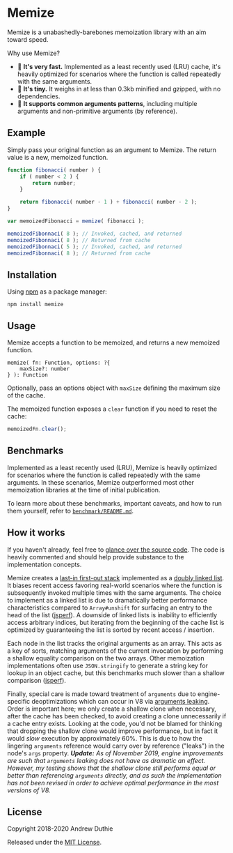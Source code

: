 Memize
======

Memize is a unabashedly-barebones memoization library with an aim toward speed.

Why use Memize?

- 🚀 **It's very fast.** Implemented as a least recently used (LRU) cache, it's heavily optimized for scenarios where the function is called repeatedly with the same arguments.
- 🔬 **It's tiny.** It weighs in at less than 0.3kb minified and gzipped, with no dependencies.
- 🔀 **It supports common arguments patterns**, including multiple arguments and non-primitive arguments (by reference).

## Example

Simply pass your original function as an argument to Memize. The return value is a new, memoized function.

```js
function fibonacci( number ) {
	if ( number < 2 ) {
		return number;
	}

	return fibonacci( number - 1 ) + fibonacci( number - 2 );
}

var memoizedFibonacci = memize( fibonacci );

memoizedFibonnaci( 8 ); // Invoked, cached, and returned
memoizedFibonnaci( 8 ); // Returned from cache
memoizedFibonnaci( 5 ); // Invoked, cached, and returned
memoizedFibonnaci( 8 ); // Returned from cache
```

## Installation

Using [npm](https://www.npmjs.com/) as a package manager:

```
npm install memize
```

## Usage

Memize accepts a function to be memoized, and returns a new memoized function.

```
memize( fn: Function, options: ?{
	maxSize?: number
} ): Function
```

Optionally, pass an options object with `maxSize` defining the maximum size of the cache.

The memoized function exposes a `clear` function if you need to reset the cache:

```js
memoizedFn.clear();
```

## Benchmarks

Implemented as a least recently used (LRU), Memize is heavily optimized for scenarios where the function is called repeatedly with the same arguments. In these scenarios, Memize outperformed most other memoization libraries at the time of initial publication.

To learn more about these benchmarks, important caveats, and how to run them yourself, refer to [`benchmark/README.md`](./benchmark/README.md).

## How it works

If you haven't already, feel free to [glance over the source code](./index.js). The code is heavily commented and should help provide substance to the implementation concepts.

Memize creates a [last-in first-out stack](https://en.wikipedia.org/wiki/Stack_(abstract_data_type)) implemented as a [doubly linked list](https://en.wikipedia.org/wiki/Doubly_linked_list). It biases recent access favoring real-world scenarios where the function is subsequently invoked multiple times with the same arguments. The choice to implement as a linked list is due to dramatically better performance characteristics compared to `Array#unshift` for surfacing an entry to the head of the list ([jsperf](https://jsperf.com/array-unshift-linked-list)). A downside of linked lists is inability to efficiently access arbitrary indices, but iterating from the beginning of the cache list is optimized by guaranteeing the list is sorted by recent access / insertion.

Each node in the list tracks the original arguments as an array. This acts as a key of sorts, matching arguments of the current invocation by performing a shallow equality comparison on the two arrays. Other memoization implementations often use `JSON.stringify` to generate a string key for lookup in an object cache, but this benchmarks much slower than a shallow comparison ([jsperf](https://jsperf.com/lookup-json-stringify-vs-shallow-equality)).

Finally, special care is made toward treatment of `arguments` due to engine-specific deoptimizations which can occur in V8 via [arguments leaking](https://github.com/petkaantonov/bluebird/wiki/Optimization-killers#3-managing-arguments). Order is important here; we only create a shallow clone when necessary, after the cache has been checked, to avoid creating a clone unnecessarily if a cache entry exists. Looking at the code, you'd not be blamed for thinking that dropping the shallow clone would improve performance, but in fact it would _slow_ execution by approximately 60%. This is due to how the lingering `arguments` reference would carry over by reference ("leaks") in the node's `args` property. _**Update:** As of November 2019, engine improvements are such that `arguments` leaking does not have as dramatic an effect. However, my testing shows that the shallow clone still performs equal or better than referencing `arguments` directly, and as such the implementation has not been revised in order to achieve optimal performance in the most versions of V8._

## License

Copyright 2018-2020 Andrew Duthie

Released under the [MIT License](./LICENSE.md).
